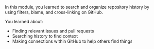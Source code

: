 In this module, you learned to search and organize repository history by using filters, blame, and cross-linking on GitHub.

You learned about:
- Finding relevant issues and pull requests
- Searching history to find context
- Making connections within GitHub to help others find things